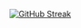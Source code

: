 <div # Holaaa >





























[![GitHub Streak](http://github-readme-streak-stats.herokuapp.com?user=JohanP98&theme=dark&hide_border=true&border_radius=5.1)](https://git.io/streak-stats)
